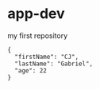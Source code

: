 # app-dev
my first repository

```
{
  "firstName": "CJ",
  "lastName": "Gabriel",
  "age": 22
}
```
